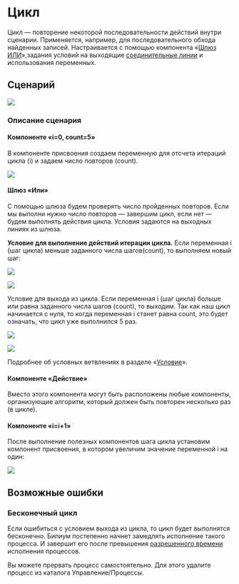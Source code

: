 # Цикл

Цикл — повторение некоторой последовательности действий внутри сценарии. Применяется, например, для последовательного обхода найденных записей. Настраивается с помощью компонента «[Шлюз ИЛИ](../components/gateway-or.md)»,задания условий на выходящие [соединительные линии](../components/connection.md) и использования переменных.

## Сценарий

![](../../.gitbook/assets/for\_scheme.png)

### Описание сценария

#### Компоненте «i=0, count=5»

В компоненте присвоения создаем переменную для отсчета итераций цикла (i) и задаем число повторов (count).

![](../../.gitbook/assets/for\_vars\_init.png)

#### Шлюз «Или»

С помощью шлюза будем проверять число пройденных повторов. Если мы выполни нужно число повторов — завершим цикл, если нет — будем выполнять действия цикла. Условия задаются на выходных линиях из шлюза.

**Условие для выполнение действий итерации цикла.** Если переменная i (шаг цикла) меньше заданного числа шагов(count), то выполняем новый шаг:

![](../../.gitbook/assets/for\_next\_condition.png)

![](../../.gitbook/assets/for\_condition\_next.png)

Условие для выхода из цикла. Если переменная i (шаг цикла) больше или равна заданного числа шагов (count), то выходим. Так как наш цикл начинается с нуля, то когда переменная i станет равна count, это будет означать, что цикл уже выполнился 5 раз.

![](../../.gitbook/assets/for\_exit\_condition.png)

![](../../.gitbook/assets/for\_condition\_exit.png)

Подробнее об условных ветвлениях в разделе «[Условие](if.md)».

#### Компоненте «Действие»

Вместо этого компонента могут быть расположены любые компоненты, организующие алгоритм, который должен быть повторен несколько раз (в цикле).

#### Компоненте «i=i+1»

После выполнение полезных компонентов шага цикла установим компонент присвоения, в котором увеличим значение переменной i на один:

![](../../.gitbook/assets/for\_i\_next.png)

## Возможные ошибки

### Бесконечный цикл

Если ошибиться с условием выхода из цикла, то цикл будет выполнятся бесконечно. Бипиум постепенно начнет замедлять исполнение такого процесса. И завершит его после превышения [разрешенного времени](../limits.md) исполнения процессов.

Вы можете прервать процесс самостоятельно. Для этого удалите процесс из каталога Управление/Процессы.
